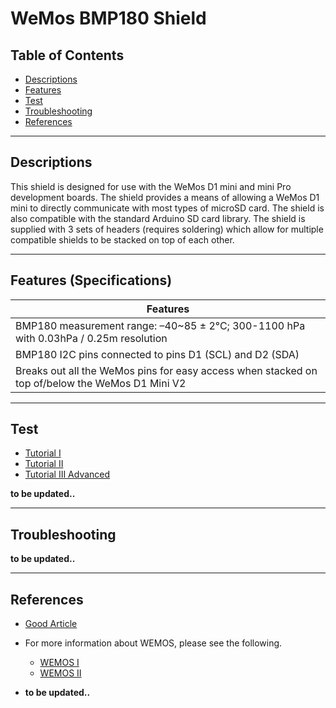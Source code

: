 # WeMos BMP180 Shield

## Table of Contents

-   [Descriptions](#descriptions)
-   [Features](#features)
-   [Test](#test-code)
-   [Troubleshooting](#troubleshooting)
-   [References](#references)

---

## Descriptions

This shield is designed for use with the WeMos D1 mini and mini Pro development boards. The shield provides a means of allowing a WeMos D1 mini to directly communicate with most types of microSD card. The shield is also compatible with the standard Arduino SD card library. The shield is supplied with 3 sets of headers (requires soldering) which allow for multiple compatible shields to be stacked on top of each other.

---

## Features (Specifications)

| Features                                                                                        |
| ----------------------------------------------------------------------------------------------- |
| BMP180 measurement range: –40~85 ± 2°C; 300-1100 hPa with 0.03hPa / 0.25m resolution            |
| BMP180 I2C pins connected to pins D1 (SCL) and D2 (SDA)                                         |
| Breaks out all the WeMos pins for easy access when stacked on top of/below the WeMos D1 Mini V2 |

---

## Test

-   [Tutorial I](http://www.esp8266learning.com/wemos-mini-bmp180-shield.php)
-   [Tutorial II](http://www.getmicros.net/esp8266-project-bmp180-readings-on-an-oled.php)
-   [Tutorial III Advanced](https://diyprojects.io/driving-gpio-esp8266-web-server-domoticz-tcp-ip-wireless/)

**to be updated..**

---

## Troubleshooting

**to be updated..**

---

## References

-   [Good Article](http://bit.ly/Temperature-Sensors-comparison)

-   For more information about WEMOS, please see the following.

    -   [WEMOS I](https://www.youtube.com/watch?v=G73fiaOpUAc)
    -   [WEMOS II](https://www.youtube.com/watch?v=TKN9WmunCQU)

-   **to be updated..**

